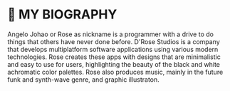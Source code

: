 # 💾 MY BIOGRAPHY
Angelo Johao or Rose as nickname is a programmer with a drive to do things that others have never done before. D'Rose Studios is a company that develops multiplatform software applications using various modern technologies. Rose creates these apps with designs that are minimalistic and easy to use for users, highlighting the beauty of the black and white achromatic color palettes. Rose also produces music, mainly in the future funk and synth-wave genre, and graphic illustraton.
